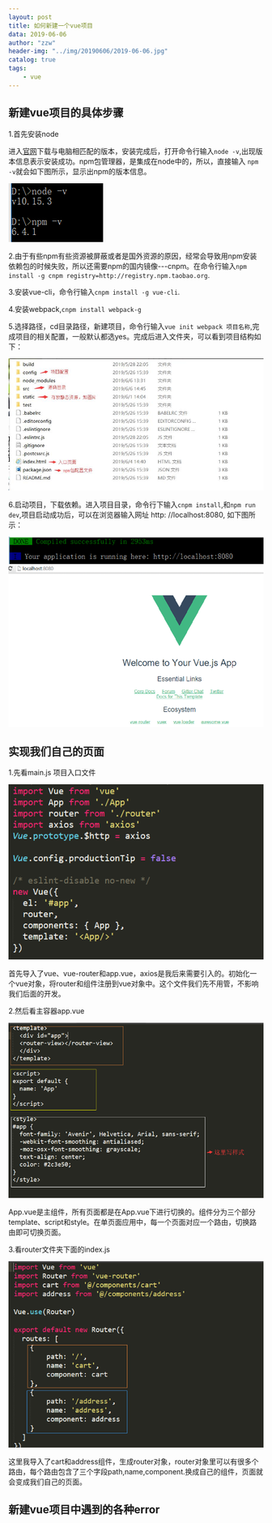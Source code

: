 ```yaml
---
layout: post
title: 如何新建一个vue项目
data: 2019-06-06
author: "zzw"
header-img: "../img/20190606/2019-06-06.jpg"
catalog: true
tags:
    - vue
---
```



## 新建vue项目的具体步骤

1.首先安装node

进入[官网](https://nodejs.org/en/download/current/)下载与电脑相匹配的版本，安装完成后，打开命令行输入` node -v `,出现版本信息表示安装成功。npm包管理器，是集成在node中的，所以，直接输入 ` npm -v `就会如下图所示，显示出npm的版本信息。

![img](/img/20190606/node-v.png)

2.由于有些npm有些资源被屏蔽或者是国外资源的原因，经常会导致用npm安装依赖包的时候失败，所以还需要npm的国内镜像---cnpm。在命令行输入` npm install -g cnpm registry=http://registry.npm.taobao.org `.

3.安装vue-cli，命令行输入` cnpm install -g vue-cli `.

4.安装webpack,` cnpm install webpack-g `

5.选择路径，cd目录路径，新建项目，命令行输入` vue init webpack 项目名称 `,完成项目的相关配置，一般默认都选yes。完成后进入文件夹，可以看到项目结构如下：

![img](/img/20190606/initialize.jpg)

6.启动项目，下载依赖。进入项目目录，命令行下输入` cnpm install `,和` npm run dev `,项目启动成功后，可以在浏览器输入网址 http: //localhost:8080, 如下图所示：

![img](/img/20190606/run.png)
![img](/img/20190606/browser.jpg)


## 实现我们自己的页面

1.先看main.js 项目入口文件

![img](/img/20190606/mainjs.png)

首先导入了vue、vue-router和app.vue，axios是我后来需要引入的。初始化一个vue对象，将router和组件注册到vue对象中。这个文件我们先不用管，不影响我们后面的开发。

2.然后看主容器app.vue

![img](/img/20190606/appvue.png)

App.vue是主组件，所有页面都是在App.vue下进行切换的。组件分为三个部分template、script和style。在单页面应用中，每一个页面对应一个路由，切换路由即可切换页面。

3.看router文件夹下面的index.js

![img](/img/20190606/indexjs.png)

这里我导入了cart和address组件，生成router对象，router对象里可以有很多个路由，每个路由包含了三个字段path,name,component.换成自己的组件，页面就会变成我们自己的页面。

## 新建vue项目中遇到的各种error
